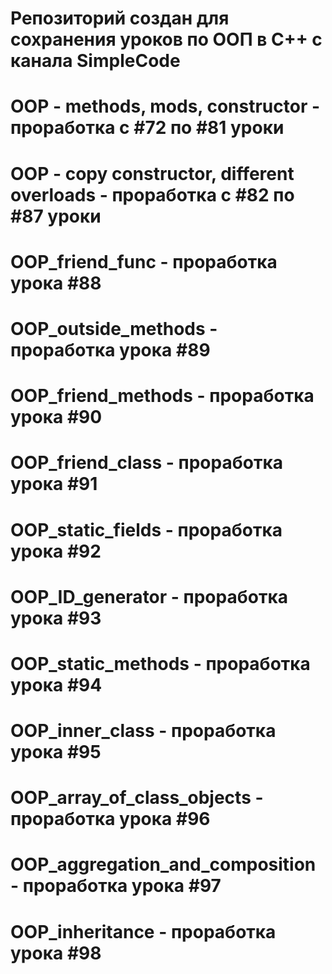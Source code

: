 # Репозиторий создан для сохранения уроков по ООП в С++ с канала SimpleCode
# OOP - methods, mods, constructor - проработка с #72 по #81 уроки
# OOP - copy constructor, different overloads - проработка с #82 по #87 уроки
# OOP_friend_func - проработка урока #88 
# OOP_outside_methods - проработка урока #89
# OOP_friend_methods - проработка урока #90
# OOP_friend_class - проработка урока #91
# OOP_static_fields - проработка урока #92
# OOP_ID_generator - проработка урока #93
# OOP_static_methods - проработка урока #94
# OOP_inner_class - проработка урока #95
# OOP_array_of_class_objects - проработка урока #96
# OOP_aggregation_and_composition - проработка урока #97
# OOP_inheritance - проработка урока #98